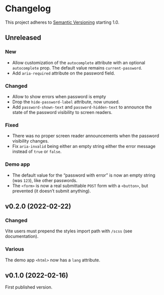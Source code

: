 # Changelog

This project adheres to [Semantic Versioning](https://semver.org/spec/v2.0.0.html) starting 1.0.

## Unreleased

### New

- Allow customization of the `autocomplete` attribute with an optional `autocomplete` prop. The default value remains `current-password`.
- Add `aria-required` attribute on the password field.

### Changed

- Allow to show errors when password is empty
- Drop the `hide-password-label` attribute, now unused.
- Add `password-shown-text` and `password-hidden-text` to announce the state of the password visibility to screen readers.

### Fixed

- There was no proper screen reader announcements when the password visibility changes.
- Fix `aria-invalid` being either an empty string either the error message instead of `true` or `false`.

### Demo app

- The default value for the “password with error” is now an empty string (was `123`), like other passwords.
- The `<form>` is now a real submittable `POST` form with a `<button>`, but prevented (it doesn’t submit anything).

## v0.2.0 (2022-02-22)

### Changed

Vite users must prepend the styles import path with `/scss` (see documentation).

### Various

The demo app `<html>` now has a `lang` attribute.

## v0.1.0 (2022-02-16)

First published version.
